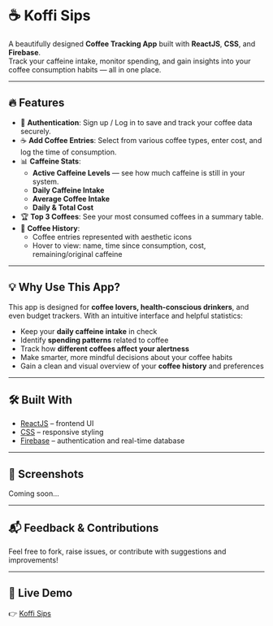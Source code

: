 # ☕ Koffi Sips

A beautifully designed **Coffee Tracking App** built with **ReactJS**, **CSS**, and **Firebase**.  
Track your caffeine intake, monitor spending, and gain insights into your coffee consumption habits — all in one place.

---

## 🔥 Features

- 🔐 **Authentication**: Sign up / Log in to save and track your coffee data securely.
- ☕ **Add Coffee Entries**: Select from various coffee types, enter cost, and log the time of consumption.
- 📊 **Caffeine Stats**:
  - **Active Caffeine Levels** — see how much caffeine is still in your system.
  - **Daily Caffeine Intake**
  - **Average Coffee Intake**
  - **Daily & Total Cost**
- 🏆 **Top 3 Coffees**: See your most consumed coffees in a summary table.
- 📆 **Coffee History**:
  - Coffee entries represented with aesthetic icons
  - Hover to view: name, time since consumption, cost, remaining/original caffeine

---

## 💡 Why Use This App?

This app is designed for **coffee lovers, health-conscious drinkers**, and even budget trackers. With an intuitive interface and helpful statistics:

- Keep your **daily caffeine intake** in check
- Identify **spending patterns** related to coffee
- Track how **different coffees affect your alertness**
- Make smarter, more mindful decisions about your coffee habits
- Gain a clean and visual overview of your **coffee history** and preferences

---

## 🛠 Built With

- [ReactJS](https://reactjs.org/) – frontend UI
- [CSS](https://developer.mozilla.org/en-US/docs/Web/CSS) – responsive styling
- [Firebase](https://firebase.google.com/) – authentication and real-time database

---

## 📸 Screenshots

Coming soon...

---

## 📬 Feedback & Contributions

Feel free to fork, raise issues, or contribute with suggestions and improvements!

---

## 🚀 Live Demo

👉 [Koffi Sips](https://koffi-sips.netlify.app/)

